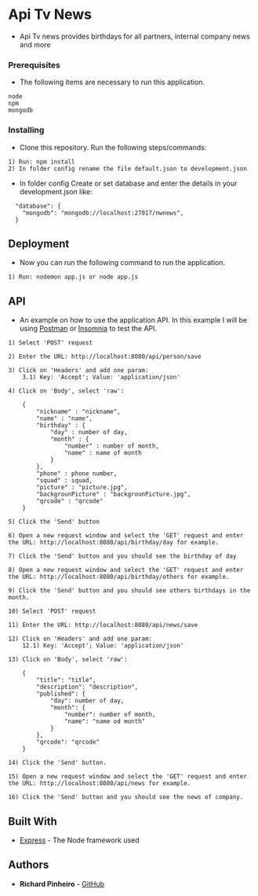# Api Tv News

* Api Tv news provides birthdays for all partners, internal company news and more

### Prerequisites

* The following items are necessary to run this application.

```
node
npm
mongodb

```

### Installing

* Clone this repository. Run the following steps/commands:

```
1) Run: npm install
2) In folder config rename the file default.json to development.json
```

* In folder config Create or set database and enter the details in your development.json like:

```
  "database": {
    "mongodb": "mongodb://localhost:27017/nwnews",
  }
```

## Deployment

* Now you can run the following command to run the application.
```
1) Run: nodemon app.js or node app.js

```

## API
* An example on how to use the application API. In this example I will be using [Postman](https://www.postman.com/downloads/) or [Insomnia](https://insomnia.rest/download/) to test the API.
```
1) Select 'POST' request

2) Enter the URL: http://localhost:8080/api/person/save

3) Click on 'Headers' and add one param:
	3.1) Key: 'Accept'; Value: 'application/json'

4) Click on 'Body', select 'raw':
```
```
	{
        "nickname" : "nickname",
        "name" : "name",
        "birthday" : {
            "day" : number of day,
            "month" : {
                "number" : number of month,
                "name" : name of month
            }
        },
        "phone" : phone number,
        "squad" : squad,
        "picture" : "picture.jpg",
        "backgrounPicture" : "backgrounPicture.jpg",
        "qrcode" : "qrcode"
    }
```
```
5) Click the 'Send' button

6) Open a new request window and select the 'GET' request and enter the URL: http://localhost:8080/api/birthday/day for example.

7) Click the 'Send' button and you should see the birthday of day

8) Open a new request window and select the 'GET' request and enter the URL: http://localhost:8080/api/birthday/others for example.

9) Click the 'Send' button and you should see others birthdays in the month.

10) Select 'POST' request

11) Enter the URL: http://localhost:8080/api/news/save

12) Click on 'Headers' and add one param:
	12.1) Key: 'Accept'; Value: 'application/json'

13) Click on 'Body', select 'raw':
```
```
    {
        "title": "title",
        "description": "description",
        "published": {
            "day": number of day,
            "month": {
                "number": number of month,
                "name": "name od month"
            }
        },
        "qrcode": "qrcode"
    }
```
```
14) Click the 'Send' button.

15) Open a new request window and select the 'GET' request and enter the URL: http://localhost:8080/api/news for example.

16) Click the 'Send' button and you should see the news of company.
```

## Built With

* [Express](https://expressjs.com/pt-br/) - The Node framework used

## Authors

* **Richard Pinheiro** - [GitHub](https://github.com/RichardPinheiro)
